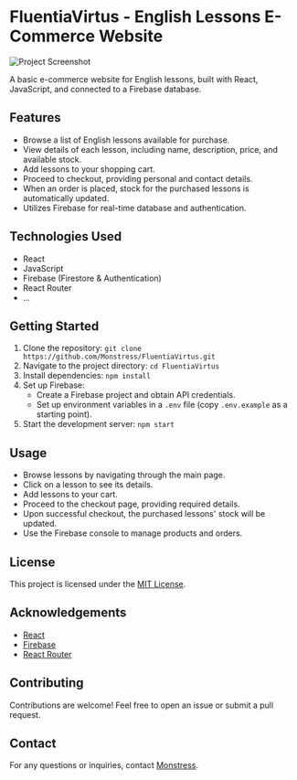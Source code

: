 # FluentiaVirtus - English Lessons E-Commerce Website

![Project Screenshot](project_screenshot.png)

A basic e-commerce website for English lessons, built with React, JavaScript, and connected to a Firebase database.

## Features

- Browse a list of English lessons available for purchase.
- View details of each lesson, including name, description, price, and available stock.
- Add lessons to your shopping cart.
- Proceed to checkout, providing personal and contact details.
- When an order is placed, stock for the purchased lessons is automatically updated.
- Utilizes Firebase for real-time database and authentication.

## Technologies Used

- React
- JavaScript
- Firebase (Firestore & Authentication)
- React Router
- ...

## Getting Started

1. Clone the repository: `git clone https://github.com/Monstress/FluentiaVirtus.git`
2. Navigate to the project directory: `cd FluentiaVirtus`
3. Install dependencies: `npm install`
4. Set up Firebase:
   - Create a Firebase project and obtain API credentials.
   - Set up environment variables in a `.env` file (copy `.env.example` as a starting point).
5. Start the development server: `npm start`

## Usage

- Browse lessons by navigating through the main page.
- Click on a lesson to see its details.
- Add lessons to your cart.
- Proceed to the checkout page, providing required details.
- Upon successful checkout, the purchased lessons' stock will be updated.
- Use the Firebase console to manage products and orders.

## License

This project is licensed under the [MIT License](LICENSE).

## Acknowledgements

- [React](https://reactjs.org/)
- [Firebase](https://firebase.google.com/)
- [React Router](https://reactrouter.com/)

## Contributing

Contributions are welcome! Feel free to open an issue or submit a pull request.

## Contact

For any questions or inquiries, contact [Monstress](mailto:lil.moonstress@gmail.com).
